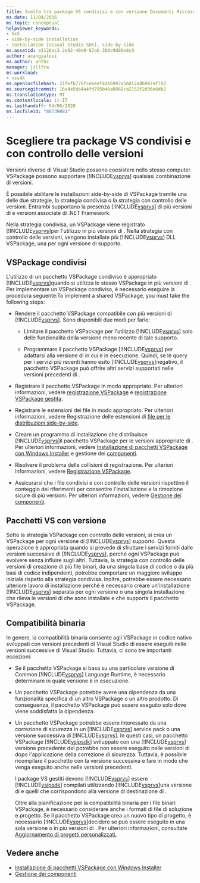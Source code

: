 ```yaml
---
title: Scelta tra package VS condivisi e con versione Documenti Microsoft
ms.date: 11/04/2016
ms.topic: conceptual
helpviewer_keywords:
- SxS
- side-by-side installation
- installation [Visual Studio SDK], side-by-side
ms.assetid: e3128ac3-2e92-48e9-87ab-3b6c9d80e8c9
author: acangialosi
ms.author: anthc
manager: jillfra
ms.workload:
- vssdk
ms.openlocfilehash: 21fefb776fceeeef4db6997a5bd12a8b987af7d2
ms.sourcegitcommit: 16a4a5da4a4fd795b46a0869ca2152f2d36e6db2
ms.translationtype: MT
ms.contentlocale: it-IT
ms.lasthandoff: 04/06/2020
ms.locfileid: "80739881"
---
```

# <a name="choose-between-shared-and-versioned-vspackages"></a>Scegliere tra package VS condivisi e con controllo delle versioni
Versioni diverse di Visual Studio possono coesistere nello stesso computer. VSPackage possono supportare [!INCLUDE[vsprvs](../code-quality/includes/vsprvs_md.md)] qualsiasi combinazione di versioni.

 È possibile abilitare le installazioni side-by-side di VSPackage tramite una delle due strategie, la strategia condivisa o la strategia con controllo delle versioni. Entrambi supportano la presenza [!INCLUDE[vsprvs](../code-quality/includes/vsprvs_md.md)] di più versioni di e versioni associate di .NET Framework.

 Nella strategia condivisa, un VSPackage viene registrato [!INCLUDE[vsprvs](../code-quality/includes/vsprvs_md.md)]per l'utilizzo in più versioni di . Nella strategia con controllo delle versioni, vengono installate più [!INCLUDE[vsprvs](../code-quality/includes/vsprvs_md.md)] DLL VSPackage, una per ogni versione di supporto.

## <a name="shared-vspackages"></a>VSPackage condivisi
 L'utilizzo di un pacchetto VSPackage condiviso è appropriato [!INCLUDE[vsprvs](../code-quality/includes/vsprvs_md.md)]quando si utilizza lo stesso VSPackage in più versioni di . Per implementare un VSPackage condiviso, è necessario eseguire la procedura seguente:To implement a shared VSPackage, you must take the following steps:

- Rendere il pacchetto VSPackage compatibile con più versioni di [!INCLUDE[vsprvs](../code-quality/includes/vsprvs_md.md)]. Sono disponibili due modi per farlo:

  - Limitare il pacchetto VSPackage per l'utilizzo [!INCLUDE[vsprvs](../code-quality/includes/vsprvs_md.md)] solo delle funzionalità della versione meno recente di tale supporto.

  - Programmare il pacchetto VSPackage [!INCLUDE[vsprvs](../code-quality/includes/vsprvs_md.md)] per adattarsi alla versione di in cui è in esecuzione. Quindi, se le query per i servizi più recenti hanno esito [!INCLUDE[vsprvs](../code-quality/includes/vsprvs_md.md)]negativo, il pacchetto VSPackage può offrire altri servizi supportati nelle versioni precedenti di .

- Registrare il pacchetto VSPackage in modo appropriato. Per ulteriori informazioni, vedere [registrazione VSPackage](../extensibility/internals/vspackage-registration.md) e [registrazione VSPackage gestita](https://msdn.microsoft.com/library/f69e0ea3-6a92-4639-8ca9-4c9c210e58a1).

- Registrare le estensioni dei file in modo appropriato. Per ulteriori informazioni, vedere Registrazione delle estensioni di [file per le distribuzioni side-by-side](../extensibility/registering-file-name-extensions-for-side-by-side-deployments.md).

- Creare un programma di installazione che distribuisce [!INCLUDE[vsprvs](../code-quality/includes/vsprvs_md.md)]il pacchetto VSPackage per le versioni appropriate di . Per ulteriori informazioni, vedere [Installazione di pacchetti VSPackage con Windows Installer](../extensibility/internals/installing-vspackages-with-windows-installer.md) e gestione dei [componenti](../extensibility/internals/component-management.md).

- Risolvere il problema delle collisioni di registrazione. Per ulteriori informazioni, vedere [Registrazione VSPackage](../extensibility/internals/vspackage-registration.md).

- Assicurarsi che i file condivisi e con controllo delle versioni rispettino il conteggio dei riferimenti per consentire l'installazione e la rimozione sicure di più versioni. Per ulteriori informazioni, vedere [Gestione dei componenti](../extensibility/internals/component-management.md).

## <a name="versioned-vspackages"></a>Pacchetti VS con versione
 Sotto la strategia VSPackage con controllo delle versioni, si crea un VSPackage per ogni versione di [!INCLUDE[vsprvs](../code-quality/includes/vsprvs_md.md)] supporto. Questa operazione è appropriata quando si prevede di sfruttare i servizi forniti dalle versioni successive di [!INCLUDE[vsprvs](../code-quality/includes/vsprvs_md.md)], perché ogni VSPackage può evolvere senza influire sugli altri. Tuttavia, la strategia con controllo delle versioni di creazione di più file binari, da una singola base di codice o da più basi di codice indipendenti, potrebbe comportare un maggiore sviluppo iniziale rispetto alla strategia condivisa. Inoltre, potrebbe essere necessario ulteriore lavoro di installazione perché è necessario creare un'installazione [!INCLUDE[vsprvs](../code-quality/includes/vsprvs_md.md)] separata per ogni versione o una singola installazione che rileva le versioni di che sono installate e che supporta il pacchetto VSPackage.

## <a name="binary-compatibility"></a>Compatibilità binaria
 In genere, la compatibilità binaria consente agli VSPackage in codice nativo sviluppati con versioni precedenti di Visual Studio di essere eseguiti nelle versioni successive di Visual Studio. Tuttavia, ci sono tre importanti eccezioni:

- Se il pacchetto VSPackage si basa su una particolare versione di Common [!INCLUDE[vsprvs](../code-quality/includes/vsprvs_md.md)] Language Runtime, è necessario determinare in quale versione è in esecuzione.

- Un pacchetto VSPackage potrebbe avere una dipendenza da una funzionalità specifica di un altro VSPackage o un altro prodotto. Di conseguenza, il pacchetto VSPackage può essere eseguito solo dove viene soddisfatta la dipendenza.

- Un pacchetto VSPackage potrebbe essere interessato da una correzione di sicurezza in un [!INCLUDE[vsprvs](../code-quality/includes/vsprvs_md.md)] service pack o una versione successiva di [!INCLUDE[vsprvs](../code-quality/includes/vsprvs_md.md)]. In questi casi, un pacchetto VSPackage [!INCLUDE[vsipsdk](../extensibility/includes/vsipsdk_md.md)] sviluppato con una [!INCLUDE[vsprvs](../code-quality/includes/vsprvs_md.md)] versione precedente del potrebbe non essere eseguito nelle versioni di dopo l'applicazione della correzione di sicurezza. Tuttavia, è possibile ricompilare il pacchetto con la versione successiva e fare in modo che venga eseguito anche nelle versioni precedenti.

  I package VS gestiti devono [!INCLUDE[vsprvs](../code-quality/includes/vsprvs_md.md)] essere [!INCLUDE[vsipsdk](../extensibility/includes/vsipsdk_md.md)] compilati utilizzando [!INCLUDE[vsprvs](../code-quality/includes/vsprvs_md.md)]una versione di e quelli che corrispondono alla versione di destinazione di .

  Oltre alla pianificazione per la compatibilità binaria per i file binari VSPackage, è necessario considerare anche i formati di file di soluzione e progetto. Se il pacchetto VSPackage crea un nuovo tipo di progetto, è necessario [!INCLUDE[vsprvs](../code-quality/includes/vsprvs_md.md)]decidere se può essere eseguito in una sola versione o in più versioni di . Per ulteriori informazioni, consultate [Aggiornamento di progetti personalizzati.](../extensibility/internals/upgrading-projects.md#upgrading-custom-projects)

## <a name="see-also"></a>Vedere anche
- [Installazione di pacchetti VSPackage con Windows Installer](../extensibility/internals/installing-vspackages-with-windows-installer.md)
- [Gestione dei componenti](../extensibility/internals/component-management.md)
